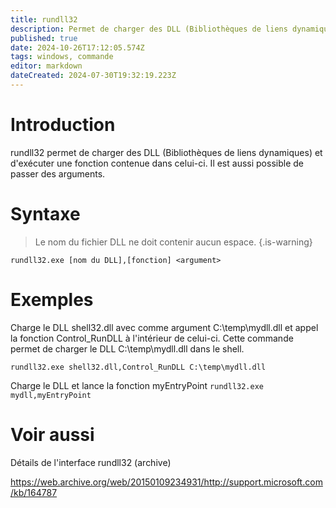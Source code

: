 ```yaml
---
title: rundll32
description: Permet de charger des DLL (Bibliothèques de liens dynamiques)
published: true
date: 2024-10-26T17:12:05.574Z
tags: windows, commande
editor: markdown
dateCreated: 2024-07-30T19:32:19.223Z
---
```


# Introduction

rundll32 permet de charger des DLL (Bibliothèques de liens dynamiques) et d'exécuter une fonction contenue dans celui-ci. Il est aussi possible de passer des arguments.

# Syntaxe

> Le nom du fichier DLL ne doit contenir aucun espace.
> {.is-warning}

`rundll32.exe [nom du DLL],[fonction] <argument>`

# Exemples

Charge le DLL shell32.dll avec comme argument C:\temp\mydll.dll et appel la fonction Control_RunDLL à l'intérieur de celui-ci. Cette commande permet de charger le DLL C:\temp\mydll.dll dans le shell.

`rundll32.exe shell32.dll,Control_RunDLL C:\temp\mydll.dll`

Charge le DLL et lance la fonction myEntryPoint
`rundll32.exe mydll,myEntryPoint`

# Voir aussi

Détails de l'interface rundll32 (archive)

https://web.archive.org/web/20150109234931/http://support.microsoft.com/kb/164787
